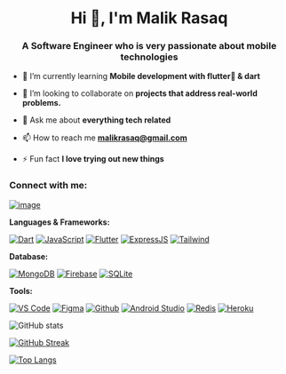 <h1 align="center">Hi 👋, I'm Malik Rasaq</h1>
<h3 align="center">A Software Engineer who is very passionate about mobile technologies</h3>


- 🌱 I’m currently learning **Mobile development with flutter💙 & dart**

- 👯 I’m looking to collaborate on **projects that address real-world problems.**

- 💬 Ask me about **everything tech related**

- 📫 How to reach me **malikrasaq@gmail.com**

- ⚡ Fun fact **I love trying out new things**

### Connect with me:
[![image](https://img.shields.io/badge/Twitter-1DA1F2?style=for-the-badge&logo=twitter&logoColor=white)](https://twitter.com/malikoras)


**Languages & Frameworks:**

[![Dart](https://img.shields.io/badge/Dart-6FB6F9?style=for-the-badge&logo=dart&logoColor=blue)](https://dart.dev)
[![JavaScript](https://img.shields.io/badge/JavaScript-323330?style=for-the-badge&logo=javascript&logoColor=F7DF1E)](https://developer.mozilla.org/en-US/docs/Web/JavaScript)
[![Flutter](https://img.shields.io/badge/Flutter-FFFFFF?style=for-the-badge&logo=flutter&logoColor=blue)](https://flutter.dev)
[![ExpressJS](https://img.shields.io/badge/ExpressJS-092E20?style=for-the-badge&logo=express&logoColor=green)](https://expressjs.com/)
[![Tailwind](https://img.shields.io/badge/Tailwind-60BEF8?style=for-the-badge&logo=tailwindcss&logoColor=white)](https://tailwindcss.com/)


**Database:**

[![MongoDB](https://img.shields.io/badge/MongoDB-29751A?style=for-the-badge&logo=mongodb&logoColor=green)](https://www.mongodb.com/)
[![Firebase](https://img.shields.io/badge/Firebase-F4CB2A?style=for-the-badge&logo=firebase&logoColor=white)](https://firebase.google.com/)
[![SQLite](https://img.shields.io/badge/SQLite-07405E?style=for-the-badge&logo=sqlite&logoColor=white)](https://www.sqlite.org/index.html)

**Tools:**

[![VS Code](https://img.shields.io/badge/Visual_Studio_Code-0078D4?style=for-the-badge&logo=visual%20studio%20code&logoColor=white)](https://code.visualstudio.com/)
[![Figma](https://img.shields.io/badge/Figma-1AC61A?style=for-the-badge&logo=figma&logoColor=white)](https://www.figma.com/)
[![Github](https://img.shields.io/badge/GitHub-100000?style=for-the-badge&logo=github&logoColor=white)](https://github.com/)
[![Android Studio](https://img.shields.io/badge/Android_Studio-29751A?style=for-the-badge&logo=android%20studio&logoColor=white)](https://developer.android.com/studio)
[![Redis](https://img.shields.io/badge/redis-%23DD0031.svg?&style=for-the-badge&logo=redis&logoColor=white)](https://redis.io/)
[![Heroku](https://img.shields.io/badge/Heroku-430098?style=for-the-badge&logo=heroku&logoColor=white)](https://www.heroku.com/)



![GitHub stats](https://github-readme-stats.vercel.app/api?username=malikrasaq&show_icons=true&theme=tokyonight)

[![GitHub Streak](http://github-readme-streak-stats.herokuapp.com?user=malikrasaq&theme=tokyonight&date_format=M%20j%5B%2C%20Y%5D)](https://git.io/streak-stats)

[![Top Langs](https://github-readme-stats.vercel.app/api/top-langs/?username=malikrasaq&layout=compact&theme=tokyonight)](https://github.com/malikrasaq/github-readme-stats)

